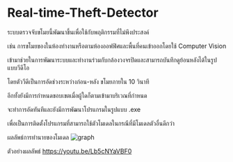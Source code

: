 # Real-time-Theft-Detector
ระบบตรวจจับขโมยนี้พัฒนาขึ้นเพื่อใช้กับพฤติกรรมที่ไม่พึงประสงค์ 

เช่น การขโมยของในห้องทำงานหรือตามห้องออฟฟิศและพื้นที่คนเข้าออกโดยใช้ Computer Vision 

เข้ามาช่วยในการพัฒนาระบบและทำงานร่วมกับกล้องวงจรปิดและสามารถบันทึกดูย้อนหลังได้ในรูปแบบวีดีโอ

โดยตัววีดีเป็นการอัดช่วงระหว่างก่อน-หลัง ขโมยภายใน 10 วินาที

อีกทั้งยังมีการกำหนดขอบเขตเมื่อผู้ใดก็ตามเข้ามาบริเวณที่กำหนด

จะทำการอัดทันทีและยังมีการพัฒนาโปรแกรมในรูปแบบ .exe 

เพื่อเป็นการติดตั้งโปรแกรมที่สามารถใช้ตัวโมเดลในกรณีที่มีโมเดลตัวอื่นดีกว่า

ผลลัพธ์การทำนายของโมเดล
![graph](https://github.com/user-attachments/assets/03bc7f76-0da6-4dd5-b00f-32dae05a29e0)


ตัวอย่างผลลัพธ์ https://youtu.be/Lb5cNYaVBF0
